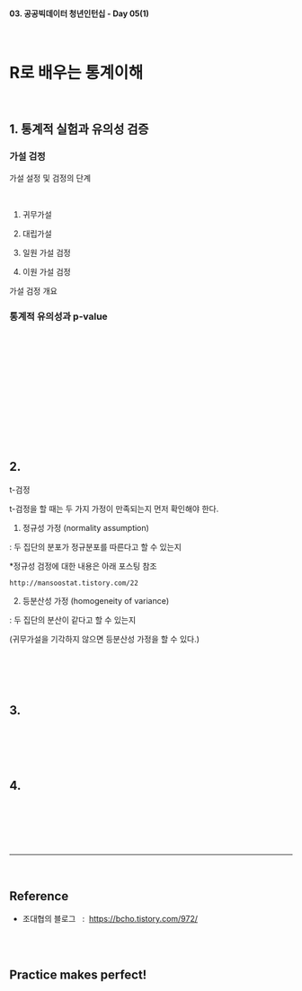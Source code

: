<br>

#### 03. 공공빅데이터 청년인턴십 - Day 05(1)

<br>

# R로 배우는 통계이해

<br>

## 1. 통계적 실험과 유의성 검증 

### 가설 검정

가설 설정 및 검정의 단계 

<br>

1. 귀무가설 
2. 대립가설


1. 일원 가설 검정 
2. 이원 가설 검정

가설 검정 개요 

###  통계적 유의성과 p-value

<br>

### 

<br>



### 
<br>

### 

<br>


<br>

```r

```

<br>




## 2.

t-검정


t-검정을 할 때는 두 가지 가정이 만족되는지 먼저 확인해야 한다.

1. 정규성 가정 (normality assumption)
 
: 두 집단의 분포가 정규분포를 따른다고 할 수 있는지

  *정규성 검정에 대한 내용은 아래 포스팅 참조

    http://mansoostat.tistory.com/22

2. 등분산성 가정 (homogeneity of variance)

: 두 집단의 분산이 같다고 할 수 있는지

 (귀무가설을 기각하지 않으면 등분산성 가정을 할 수 있다.)
 

<br>

```py

```

<br>



## 3.

<br>

```py

```

<br>



## 4.

<br>

```py

```

<br>





<br>

---

<br>

## Reference <br>

- 조대협의 블로그 &nbsp; : &nbsp;<https://bcho.tistory.com/972/> <br>

<br>
<br>

## Practice makes perfect! <br>

<!-- - [내용](주소) -->